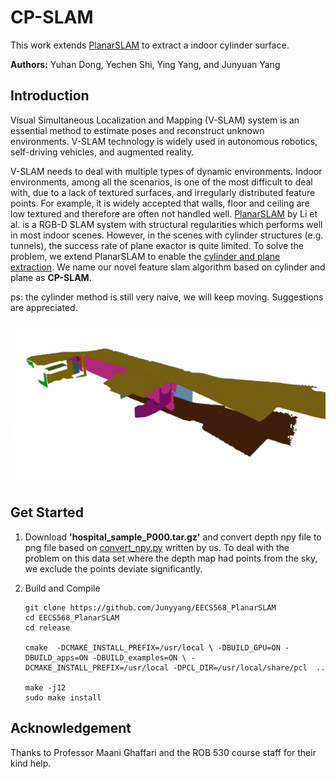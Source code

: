 # CP-SLAM
This work extends [PlanarSLAM](https://arxiv.org/abs/2010.07997) to extract a indoor cylinder surface. 

**Authors:** Yuhan Dong, Yechen Shi, Ying Yang, and Junyuan Yang



## Introduction 

Visual Simultaneous Localization and Mapping (V-SLAM) system is an essential method to estimate poses and reconstruct unknown environments. V-SLAM technology is widely used in autonomous robotics, self-driving vehicles, and augmented reality.

V-SLAM needs to deal with multiple types of dynamic environments. Indoor environments, among all the scenarios, is one of the most difficult to deal with, due to a lack of textured surfaces, and irregularly distributed feature points. For example, it is widely accepted that walls, floor and ceiling are low textured and therefore are often not handled well. [PlanarSLAM](https://arxiv.org/abs/2010.07997) by Li et al. is a RGB-D SLAM system with structural regularities which performs well in most indoor scenes. However, in the scenes with cylinder structures (e.g. tunnels), the success rate of plane exactor is quite limited. To solve the problem, we extend PlanarSLAM to enable the [cylinder and plane extraction](https://arxiv.org/abs/1803.02380). We name our novel feature slam algorithm based on cylinder and plane as **CP-SLAM**.

ps: the cylinder method is still very naive, we will keep moving. Suggestions are appreciated.

![planarReconstruction](Examples/demo.png)



## Get Started
1. Download **'hospital_sample_P000.tar.gz'** and convert depth npy file to png file based on [convert_npy.py](Examples/convert_npy.py) written by us.
   To deal with the problem on this data set where the depth map had points from the sky, we exclude the points deviate significantly.
2. Build and Compile

   ```
   git clone https://github.com/Junyyang/EECS568_PlanarSLAM  
   cd EECS568_PlanarSLAM 
   cd release
   
   cmake  -DCMAKE_INSTALL_PREFIX=/usr/local \ -DBUILD_GPU=ON -DBUILD_apps=ON -DBUILD_examples=ON \ -DCMAKE_INSTALL_PREFIX=/usr/local -DPCL_DIR=/usr/local/share/pcl  .. 
   
   make -j12
   sudo make install
   ```



## Acknowledgement

Thanks to Professor Maani Ghaffari and the ROB 530 course staff for their kind help.
